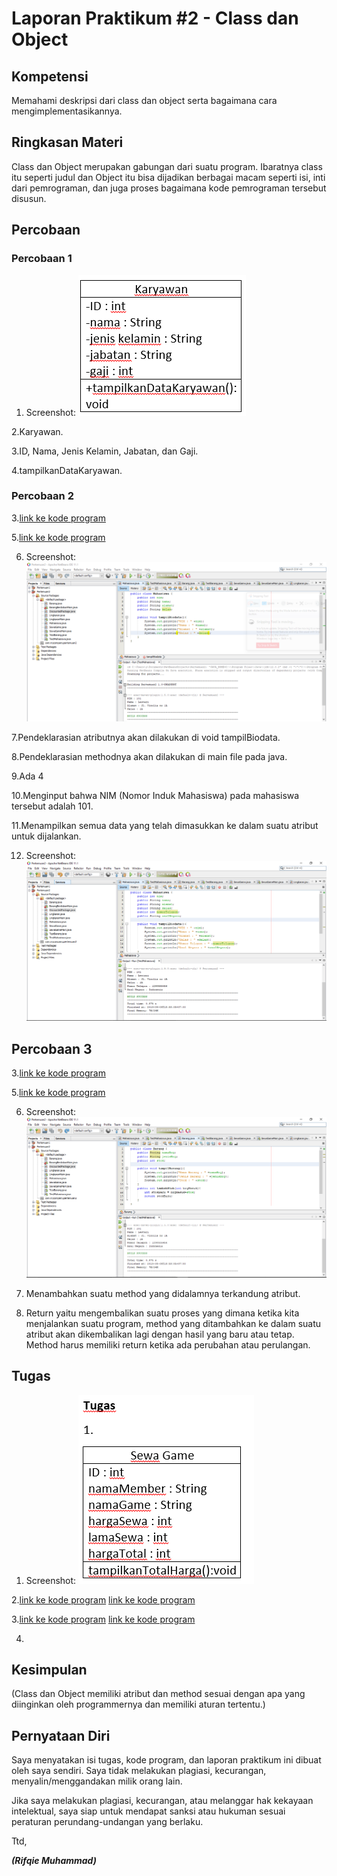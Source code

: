 # Laporan Praktikum #2 - Class dan Object

## Kompetensi

Memahami deskripsi dari class dan object serta bagaimana cara mengimplementasikannya.

## Ringkasan Materi

Class dan Object merupakan gabungan dari suatu program. Ibaratnya class itu seperti judul dan Object itu bisa dijadikan berbagai macam seperti isi, inti dari pemrograman, dan juga proses bagaimana kode pemrograman tersebut disusun.

## Percobaan

### Percobaan 1

1. Screenshot:
![screenshot](img2/Percobaan1-Nomor1.PNG)

2.Karyawan.

3.ID, Nama, Jenis Kelamin, Jabatan, dan Gaji.

4.tampilkanDataKaryawan.

### Percobaan 2

3.[link ke kode program](../../src/2_Class_dan_Object/Mahasiswa.java)

5.[link ke kode program](../../src/2_Class_dan_Object/TestMahasiswa.java)

6. Screenshot:
![screenshot](img2/Percobaan2-Nomor6.PNG)

7.Pendeklarasian atributnya akan dilakukan di void tampilBiodata.

8.Pendeklarasian methodnya akan dilakukan di main file pada java.

9.Ada 4

10.Menginput bahwa NIM (Nomor Induk Mahasiswa) pada mahasiswa tersebut adalah 101.

11.Menampilkan semua data yang telah dimasukkan ke dalam suatu atribut untuk dijalankan.

12. Screenshot:
![screenshot](img2/Percobaan2-Nomor12.PNG)


## Percobaan 3

3.[link ke kode program](../../src/2_Class_dan_Object/Barang.java)

5.[link ke kode program](../../src/2_Class_dan_Object/TestBarang.java)

6. Screenshot:
![screenshot](img2/Percobaan3-Nomor6.PNG)

7. Menambahkan suatu method yang didalamnya terkandung atribut.

8. Return yaitu mengembalikan suatu proses yang dimana ketika kita menjalankan suatu program, method yang ditambahkan ke dalam suatu atribut akan dikembalikan lagi dengan hasil yang baru atau tetap. Method harus memiliki return ketika ada perubahan atau perulangan.

## Tugas

1. Screenshot:
![screenshot](img2/Tugas-Nomor1.PNG)

2.[link ke kode program](../../src/2_Class_dan_Object/SewaGame.java)
  [link ke kode program](../../src/2_Class_dan_Object/SewaGameMain.java)

3.[link ke kode program](../../src/2_Class_dan_Object/Lingkaran.java)
  [link ke kode program](../../src/2_Class_dan_Object/LingkaranMain.java)

4.

## Kesimpulan

(Class dan Object memiliki atribut dan method sesuai dengan apa yang diinginkan oleh programmernya dan memiliki aturan tertentu.)

## Pernyataan Diri

Saya menyatakan isi tugas, kode program, dan laporan praktikum ini dibuat oleh saya sendiri. Saya tidak melakukan plagiasi, kecurangan, menyalin/menggandakan milik orang lain.

Jika saya melakukan plagiasi, kecurangan, atau melanggar hak kekayaan intelektual, saya siap untuk mendapat sanksi atau hukuman sesuai peraturan perundang-undangan yang berlaku.

Ttd,

***(Rifqie Muhammad)***
